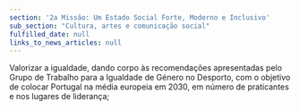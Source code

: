 ```yaml
---
section: '2a Missão: Um Estado Social Forte, Moderno e Inclusivo'
sub_section: "Cultura, artes e comunicação social"
fulfilled_date: null
links_to_news_articles: null
---
```


Valorizar a igualdade, dando corpo às recomendações apresentadas pelo Grupo de Trabalho para a Igualdade de Género no Desporto, com o objetivo de colocar Portugal na média europeia em 2030, em número de praticantes e nos lugares de liderança;